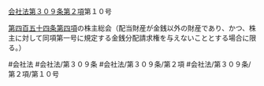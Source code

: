 [会社法第３０９条第２項](会社法＿＿＿＿第３０９条第２項)第１０号

[第四百五十四条第四項](会社法＿＿＿＿第４５４条第４項)の株主総会（配当財産が金銭以外の財産であり、かつ、株主に対して同項第一号に規定する金銭分配請求権を与えないこととする場合に限る。）


#会社法
#会社法/第３０９条
#会社法/第３０９条/第２項
#会社法/第３０９条/第２項/第１０号
